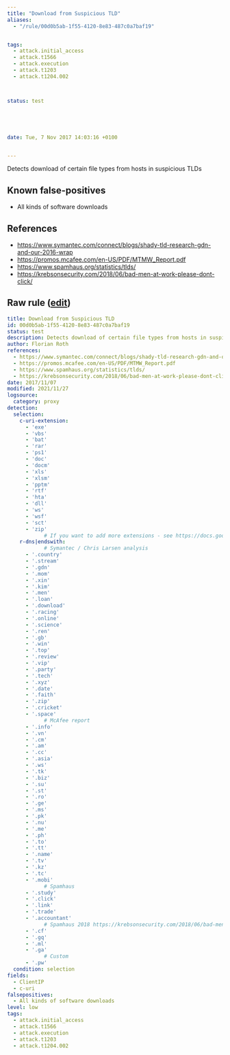 ```yaml
---
title: "Download from Suspicious TLD"
aliases:
  - "/rule/00d0b5ab-1f55-4120-8e83-487c0a7baf19"


tags:
  - attack.initial_access
  - attack.t1566
  - attack.execution
  - attack.t1203
  - attack.t1204.002



status: test





date: Tue, 7 Nov 2017 14:03:16 +0100


---
```


Detects download of certain file types from hosts in suspicious TLDs

<!--more-->


## Known false-positives

* All kinds of software downloads



## References

* https://www.symantec.com/connect/blogs/shady-tld-research-gdn-and-our-2016-wrap
* https://promos.mcafee.com/en-US/PDF/MTMW_Report.pdf
* https://www.spamhaus.org/statistics/tlds/
* https://krebsonsecurity.com/2018/06/bad-men-at-work-please-dont-click/


## Raw rule ([edit](https://github.com/SigmaHQ/sigma/edit/master/rules/proxy/proxy_download_susp_tlds_blacklist.yml))
```yaml
title: Download from Suspicious TLD
id: 00d0b5ab-1f55-4120-8e83-487c0a7baf19
status: test
description: Detects download of certain file types from hosts in suspicious TLDs
author: Florian Roth
references:
  - https://www.symantec.com/connect/blogs/shady-tld-research-gdn-and-our-2016-wrap
  - https://promos.mcafee.com/en-US/PDF/MTMW_Report.pdf
  - https://www.spamhaus.org/statistics/tlds/
  - https://krebsonsecurity.com/2018/06/bad-men-at-work-please-dont-click/
date: 2017/11/07
modified: 2021/11/27
logsource:
  category: proxy
detection:
  selection:
    c-uri-extension:
      - 'exe'
      - 'vbs'
      - 'bat'
      - 'rar'
      - 'ps1'
      - 'doc'
      - 'docm'
      - 'xls'
      - 'xlsm'
      - 'pptm'
      - 'rtf'
      - 'hta'
      - 'dll'
      - 'ws'
      - 'wsf'
      - 'sct'
      - 'zip'
            # If you want to add more extensions - see https://docs.google.com/spreadsheets/d/1TWS238xacAto-fLKh1n5uTsdijWdCEsGIM0Y0Hvmc5g/
    r-dns|endswith:
            # Symantec / Chris Larsen analysis
      - '.country'
      - '.stream'
      - '.gdn'
      - '.mom'
      - '.xin'
      - '.kim'
      - '.men'
      - '.loan'
      - '.download'
      - '.racing'
      - '.online'
      - '.science'
      - '.ren'
      - '.gb'
      - '.win'
      - '.top'
      - '.review'
      - '.vip'
      - '.party'
      - '.tech'
      - '.xyz'
      - '.date'
      - '.faith'
      - '.zip'
      - '.cricket'
      - '.space'
            # McAfee report
      - '.info'
      - '.vn'
      - '.cm'
      - '.am'
      - '.cc'
      - '.asia'
      - '.ws'
      - '.tk'
      - '.biz'
      - '.su'
      - '.st'
      - '.ro'
      - '.ge'
      - '.ms'
      - '.pk'
      - '.nu'
      - '.me'
      - '.ph'
      - '.to'
      - '.tt'
      - '.name'
      - '.tv'
      - '.kz'
      - '.tc'
      - '.mobi'
            # Spamhaus
      - '.study'
      - '.click'
      - '.link'
      - '.trade'
      - '.accountant'
            # Spamhaus 2018 https://krebsonsecurity.com/2018/06/bad-men-at-work-please-dont-click/
      - '.cf'
      - '.gq'
      - '.ml'
      - '.ga'
            # Custom
      - '.pw'
  condition: selection
fields:
  - ClientIP
  - c-uri
falsepositives:
  - All kinds of software downloads
level: low
tags:
  - attack.initial_access
  - attack.t1566
  - attack.execution
  - attack.t1203
  - attack.t1204.002

```
